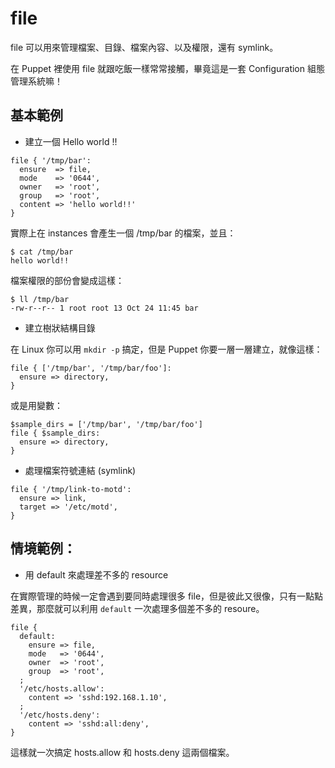 # file

file 可以用來管理檔案、目錄、檔案內容、以及權限，還有 symlink。

在 Puppet 裡使用 file 就跟吃飯一樣常常接觸，畢竟這是一套 Configuration 組態管理系統嘛！

## 基本範例

- 建立一個 Hello world !!

```puppet
file { '/tmp/bar':
  ensure  => file,
  mode    => '0644',
  owner   => 'root',
  group   => 'root',
  content => 'hello world!!'
}
```

實際上在 instances 會產生一個 /tmp/bar 的檔案，並且：

```shell
$ cat /tmp/bar
hello world!!
```

檔案權限的部份會變成這樣：

```shell
$ ll /tmp/bar
-rw-r--r-- 1 root root 13 Oct 24 11:45 bar
```

- 建立樹狀結構目錄

在 Linux 你可以用 `mkdir -p` 搞定，但是 Puppet 你要一層一層建立，就像這樣：

```puppet
file { ['/tmp/bar', '/tmp/bar/foo']:
  ensure => directory,
}
```

或是用變數：

```puppet
$sample_dirs = ['/tmp/bar', '/tmp/bar/foo']
file { $sample_dirs:
  ensure => directory,
}
```

- 處理檔案符號連結 (symlink)

```puppet
file { '/tmp/link-to-motd':
  ensure => link,
  target => '/etc/motd', 
}
```


## 情境範例：

- 用 default 來處理差不多的 resource

在實際管理的時候一定會遇到要同時處理很多 file，但是彼此又很像，只有一點點差異，那麼就可以利用 `default` 一次處理多個差不多的 resoure。

```puppet
file {
  default:
    ensure => file,
    mode   => '0644',
    owner  => 'root',
    group  => 'root',
  ;
  '/etc/hosts.allow':
    content => 'sshd:192.168.1.10',
  ;
  '/etc/hosts.deny':
    content => 'sshd:all:deny',
}
```

這樣就一次搞定 hosts.allow 和 hosts.deny 這兩個檔案。




















